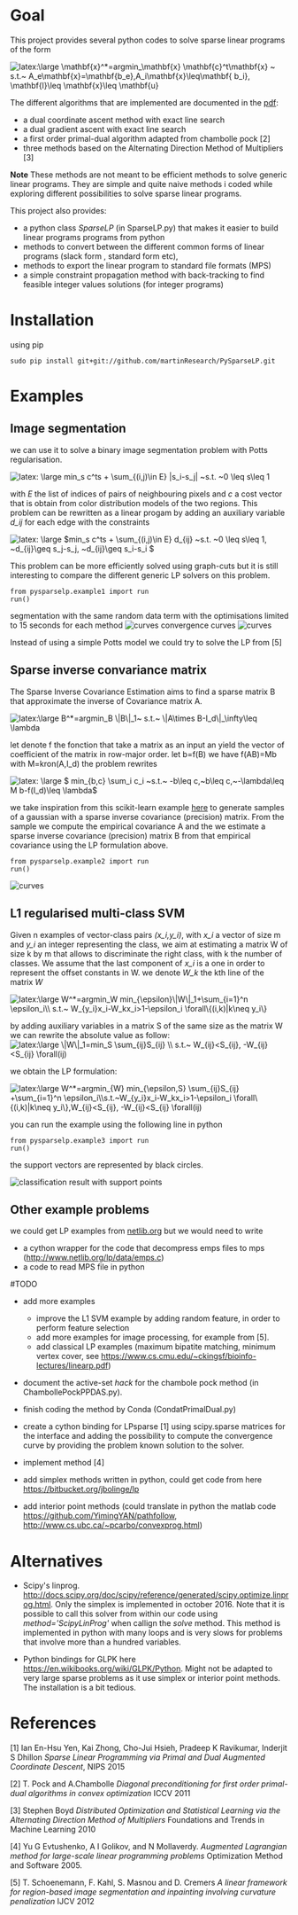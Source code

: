 # Goal

This project provides several python codes to solve sparse linear programs of the form

![latex:\large $\mathbf{x}^*=argmin_\mathbf{x} \mathbf{c}^t\mathbf{x} ~  s.t.~  A_e\mathbf{x}=\mathbf{b_e},A_i\mathbf{x}\leq\mathbf{ b_i}, \mathbf{l}\leq \mathbf{x}\leq \mathbf{u}$ ](https://rawgithub.com/martinResearch/PySparseLP/master/images/LPproblem.svg)


The different algorithms that are implemented are documented in the [pdf](./latex/SparseLinearProgramming.pdf): 

* a dual coordinate ascent method with exact line search 
* a dual gradient ascent with exact line search
* a first order primal-dual algorithm adapted from chambolle pock [2]
* three methods based on the Alternating Direction Method of Multipliers [3]

**Note** These methods are not meant to be efficient methods to solve generic linear programs. They are simple and quite naive methods i coded while exploring different possibilities to solve sparse linear programs.


This project also provides: 

* a python class *SparseLP* (in SparseLP.py) that  makes it easier to build linear programs programs from python 
* methods to convert between the different common forms of linear programs (slack form , standard form etc), 
* methods to export the linear program to standard file formats (MPS)
* a simple constraint propagation method with back-tracking to find feasible integer values solutions (for integer programs)

# Installation


using pip

	sudo pip install git+git://github.com/martinResearch/PySparseLP.git
	

# Examples

## Image segmentation
we can use it to solve a binary image segmentation problem with Potts regularisation.

![latex: \large $min_s c^ts + \sum_{(i,j)\in E}  |s_i-s_j| ~s.t. ~0 \leq s\leq 1$](https://rawgithub.com/martinResearch/PySparseLP/master/images/segmentation.svg)

with *E* the list of indices of pairs of neighbouring pixels and *c* a cost vector that is obtain from color distribution models of the two regions.
This problem can be rewritten as a linear progam by adding an auxiliary variable *d_ij* for each edge with the constraints

![latex: \large $min_s c^ts + \sum_{(i,j)\in E}  d_{ij} ~s.t. ~0 \leq s\leq 1, ~d_{ij}\geq s_j-s_j, ~d_{ij}\geq s_i-s_i $](https://rawgithub.com/martinResearch/PySparseLP/master/images/segmentation_lp.svg)
 
This problem can be more efficiently solved using graph-cuts but it is still interesting to compare the different generic LP solvers on this problem. 


	from pysparselp.example1 import run
	run()

segmentation with the same random data term with the optimisations limited to 15 seconds for each method
![curves](https://rawgithub.com/martinResearch/PySparseLP/master/images/potts_results.png)
convergence curves
![curves](./images/potts_curves.png)

Instead of using a simple Potts model we could try to solve the LP from [5]

## Sparse inverse convariance matrix 
 
The Sparse Inverse Covariance Estimation aims to find
a sparse matrix B that approximate the inverse of Covariance matrix A.

![latex:\large $B^*=argmin_B \|B\|_1~ s.t.~ \|A\times B-I_d\|_\infty\leq \lambda$](https://rawgithub.com/martinResearch/PySparseLP/master/images/sparse_inv_covariance.svg)

let denote f the fonction that take a matrix as an input an yield the vector of coefficient of the matrix in  row-major order.
let b=f(B) we have f(AB)=Mb with M=kron(A,I_d)
the problem rewrites

![latex: \large $ min_{b,c} \sum_i c_i ~s.t.~ -b\leq c,~b\leq c,~-\lambda\leq M b-f(I_d)\leq \lambda$](https://rawgithub.com/martinResearch/PySparseLP/master/images/lp_sparse_inv_covariance.svg)

we take inspiration from this scikit-learn example [here](http://scikit-learn.org/stable/auto_examples/covariance/plot_sparse_cov.html) to generate 
samples of a gaussian with a sparse inverse covariance (precision) matrix. From the sample we compute the empirical covariance A and the we estimate a sparse inverse covariance (precision) matrix B from that empirical covariance using the LP formulation above.

	from pysparselp.example2 import run
	run()

![curves](./images/sparse_precision_matrix.png)

## L1 regularised multi-class SVM

Given n examples of vector-class pairs *(x_i,y_i)*, with *x_i* a vector of size m and *y_i* an integer representing the class, we aim at estimating a matrix W of size k by m that allows to discriminate the right class, with k the number of classes. We assume that the last component of *x_i* is a one in order to represent the offset constants in W. we denote *W_k* the kth line of the matrix *W*

![latex:\large $W^*=argmin_W min_{\epsilon}\|W\|_1+\sum_{i=1}^n \epsilon_i\\ s.t.~ W_{y_i}x_i-W_kx_i>1-\epsilon_i \forall\{(i,k)|k\neq y_i\}$](https://rawgithub.com/martinResearch/PySparseLP/master/images/l1svm.svg)

by adding auxiliary variables in a matrix S of the same size as the matrix W we can rewrite the absolute value as follow:
![latex:\large $\|W\|_1=min_S \sum_{ij}S_{ij} \\ s.t.~ W_{ij}<S_{ij}, -W_{ij}<S_{ij} \forall(ij)$](https://rawgithub.com/martinResearch/PySparseLP/master/images/abstolp.svg)

we obtain the LP formulation:

![latex:\large $W^*=argmin_{W} min_{\epsilon,S}  \sum_{ij}S_{ij} +\sum_{i=1}^n \epsilon_i\\s.t.~W_{y_i}x_i-W_kx_i>1-\epsilon_i \forall\{(i,k)|k\neq y_i\},W_{ij}<S_{ij}, -W_{ij}<S_{ij} \forall(ij)$](https://rawgithub.com/martinResearch/PySparseLP/master/images/l1svmLP.svg)


you can run the example using the following line in python

	from pysparselp.example3 import run
	run()


the support vectors are represented by black circles.

![classification result with support points](https://rawgithub.com/martinResearch/PySparseLP/master/images/l1svmClassification.svg)


## Other example problems

we could get LP examples from  [netlib.org](http://www.netlib.org/lp/data/)
but we would need to write

* a cython wrapper for the code that decompress emps files to mps (http://www.netlib.org/lp/data/emps.c)
* a code to read MPS file in python


#TODO


* add more examples 
	* improve the  L1 SVM example by adding random feature, in order to perform feature selection  
	* add more examples for image processing, for example from [5]. 
	* add classical LP examples (maximum bipatite matching, minimum vertex cover, see https://www.cs.cmu.edu/~ckingsf/bioinfo-lectures/linearp.pdf)


* document the active-set *hack* for the chambole pock method (in ChambollePockPPDAS.py).

* finish coding the method by Conda (CondatPrimalDual.py)

* create a cython binding for LPsparse [1] using scipy.sparse matrices for the interface and adding the possibility to compute the convergence curve by providing the problem known solution to the solver.

* implement method [4]

* add simplex methods written in python, could get code from here https://bitbucket.org/jbolinge/lp
* add interior point methods (could translate in python the matlab code https://github.com/YimingYAN/pathfollow, http://www.cs.ubc.ca/~pcarbo/convexprog.html) 

# Alternatives


* Scipy's linprog. http://docs.scipy.org/doc/scipy/reference/generated/scipy.optimize.linprog.html. Only the simplex is implemented in october 2016. Note that it is possible to call this solver from within our code using *method='ScipyLinProg'* when callign the *solve* method. This method is implemented in python with many loops and is very slows for problems that involve more than a hundred variables.

* Python bindings for GLPK here https://en.wikibooks.org/wiki/GLPK/Python. Might not be adapted to very large sparse problems as it use simplex or interior point methods. The installation is a bit tedious.



# References

[1] Ian En-Hsu Yen,  Kai Zhong,  Cho-Jui Hsieh, Pradeep K Ravikumar, Inderjit S Dhillon *Sparse Linear Programming via Primal and Dual Augmented Coordinate Descent*, NIPS 2015

[2] T. Pock and A.Chambolle *Diagonal preconditioning for first order primal-dual algorithms in convex optimization*  ICCV 2011

[3]  Stephen Boyd *Distributed Optimization and Statistical Learning via the Alternating Direction Method of Multipliers*  Foundations and Trends in Machine Learning 2010

[4] Yu G Evtushenko, A I Golikov, and N Mollaverdy. *Augmented
Lagrangian method for large-scale linear programming problems*  Optimization Method and Software 2005.

[5] T. Schoenemann, F. Kahl, S. Masnou and D. Cremers *A linear framework for region-based image segmentation
and inpainting involving curvature penalization* IJCV 2012
